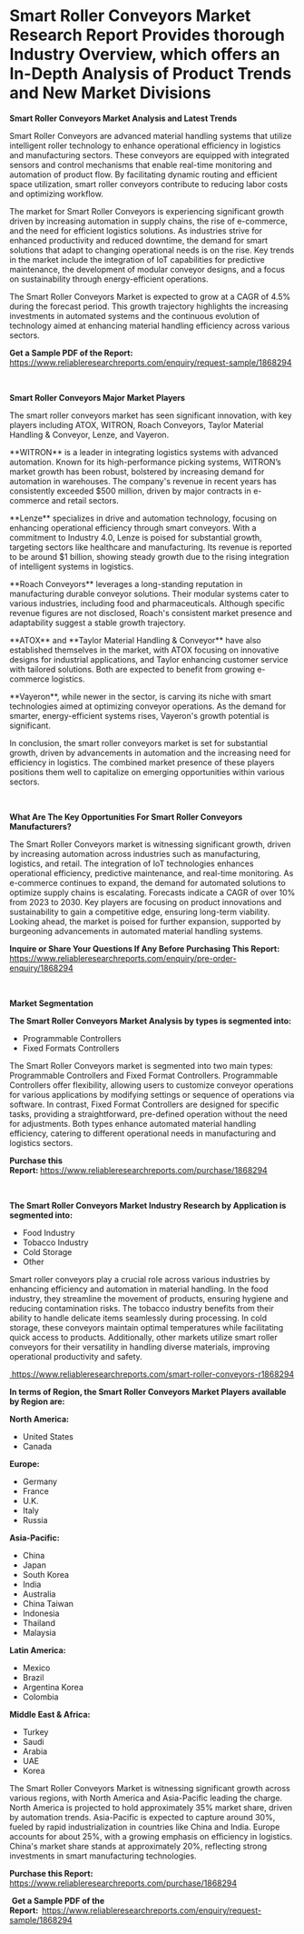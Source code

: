 <p><h1>Smart Roller Conveyors Market Research Report Provides thorough Industry Overview, which offers an In-Depth Analysis of Product Trends and New Market Divisions</h1></p><p><strong>Smart Roller Conveyors Market Analysis and Latest Trends</strong></p>
<p><p>Smart Roller Conveyors are advanced material handling systems that utilize intelligent roller technology to enhance operational efficiency in logistics and manufacturing sectors. These conveyors are equipped with integrated sensors and control mechanisms that enable real-time monitoring and automation of product flow. By facilitating dynamic routing and efficient space utilization, smart roller conveyors contribute to reducing labor costs and optimizing workflow.</p><p>The market for Smart Roller Conveyors is experiencing significant growth driven by increasing automation in supply chains, the rise of e-commerce, and the need for efficient logistics solutions. As industries strive for enhanced productivity and reduced downtime, the demand for smart solutions that adapt to changing operational needs is on the rise. Key trends in the market include the integration of IoT capabilities for predictive maintenance, the development of modular conveyor designs, and a focus on sustainability through energy-efficient operations.</p><p>The Smart Roller Conveyors Market is expected to grow at a CAGR of 4.5% during the forecast period. This growth trajectory highlights the increasing investments in automated systems and the continuous evolution of technology aimed at enhancing material handling efficiency across various sectors.</p></p>
<p><strong>Get a Sample PDF of the Report:&nbsp;</strong> <a href="https://www.reliableresearchreports.com/enquiry/request-sample/1868294?utm_campaign=2215&utm_medium=2&utm_source=Github&utm_content=ia&utm_term=12042025&utm_id=smart-roller-conveyors">https://www.reliableresearchreports.com/enquiry/request-sample/1868294</a></p>
<p>&nbsp;</p>
<p><strong>Smart Roller Conveyors Major Market Players</strong></p>
<p><p>The smart roller conveyors market has seen significant innovation, with key players including ATOX, WITRON, Roach Conveyors, Taylor Material Handling & Conveyor, Lenze, and Vayeron.</p><p>**WITRON** is a leader in integrating logistics systems with advanced automation. Known for its high-performance picking systems, WITRON’s market growth has been robust, bolstered by increasing demand for automation in warehouses. The company's revenue in recent years has consistently exceeded $500 million, driven by major contracts in e-commerce and retail sectors.</p><p>**Lenze** specializes in drive and automation technology, focusing on enhancing operational efficiency through smart conveyors. With a commitment to Industry 4.0, Lenze is poised for substantial growth, targeting sectors like healthcare and manufacturing. Its revenue is reported to be around $1 billion, showing steady growth due to the rising integration of intelligent systems in logistics.</p><p>**Roach Conveyors** leverages a long-standing reputation in manufacturing durable conveyor solutions. Their modular systems cater to various industries, including food and pharmaceuticals. Although specific revenue figures are not disclosed, Roach's consistent market presence and adaptability suggest a stable growth trajectory.</p><p>**ATOX** and **Taylor Material Handling & Conveyor** have also established themselves in the market, with ATOX focusing on innovative designs for industrial applications, and Taylor enhancing customer service with tailored solutions. Both are expected to benefit from growing e-commerce logistics.</p><p>**Vayeron**, while newer in the sector, is carving its niche with smart technologies aimed at optimizing conveyor operations. As the demand for smarter, energy-efficient systems rises, Vayeron's growth potential is significant.</p><p>In conclusion, the smart roller conveyors market is set for substantial growth, driven by advancements in automation and the increasing need for efficiency in logistics. The combined market presence of these players positions them well to capitalize on emerging opportunities within various sectors.</p></p>
<p>&nbsp;</p>
<p><strong>What Are The Key Opportunities For Smart Roller Conveyors Manufacturers?</strong></p>
<p><p>The Smart Roller Conveyors market is witnessing significant growth, driven by increasing automation across industries such as manufacturing, logistics, and retail. The integration of IoT technologies enhances operational efficiency, predictive maintenance, and real-time monitoring. As e-commerce continues to expand, the demand for automated solutions to optimize supply chains is escalating. Forecasts indicate a CAGR of over 10% from 2023 to 2030. Key players are focusing on product innovations and sustainability to gain a competitive edge, ensuring long-term viability. Looking ahead, the market is poised for further expansion, supported by burgeoning advancements in automated material handling systems.</p></p>
<p><strong>Inquire or Share Your Questions If Any Before Purchasing This Report:</strong> <a href="https://www.reliableresearchreports.com/enquiry/pre-order-enquiry/1868294?utm_campaign=2215&utm_medium=2&utm_source=Github&utm_content=ia&utm_term=12042025&utm_id=smart-roller-conveyors">https://www.reliableresearchreports.com/enquiry/pre-order-enquiry/1868294</a></p>
<p>&nbsp;</p>
<p><strong>Market Segmentation</strong></p>
<p><strong>The Smart Roller Conveyors Market Analysis by types is segmented into:</strong></p>
<p><ul><li>Programmable Controllers</li><li>Fixed Formats Controllers</li></ul></p>
<p><p>The Smart Roller Conveyors market is segmented into two main types: Programmable Controllers and Fixed Format Controllers. Programmable Controllers offer flexibility, allowing users to customize conveyor operations for various applications by modifying settings or sequence of operations via software. In contrast, Fixed Format Controllers are designed for specific tasks, providing a straightforward, pre-defined operation without the need for adjustments. Both types enhance automated material handling efficiency, catering to different operational needs in manufacturing and logistics sectors.</p></p>
<p><strong>Purchase this Report:&nbsp;</strong><a href="https://www.reliableresearchreports.com/purchase/1868294?utm_campaign=2215&utm_medium=2&utm_source=Github&utm_content=ia&utm_term=12042025&utm_id=smart-roller-conveyors">https://www.reliableresearchreports.com/purchase/1868294</a></p>
<p>&nbsp;</p>
<p><strong>The Smart Roller Conveyors Market Industry Research by Application is segmented into:</strong></p>
<p><ul><li>Food Industry</li><li>Tobacco Industry</li><li>Cold Storage</li><li>Other</li></ul></p>
<p><p>Smart roller conveyors play a crucial role across various industries by enhancing efficiency and automation in material handling. In the food industry, they streamline the movement of products, ensuring hygiene and reducing contamination risks. The tobacco industry benefits from their ability to handle delicate items seamlessly during processing. In cold storage, these conveyors maintain optimal temperatures while facilitating quick access to products. Additionally, other markets utilize smart roller conveyors for their versatility in handling diverse materials, improving operational productivity and safety.</p></p>
<p><a href="https://www.reliableresearchreports.com/smart-roller-conveyors-r1868294?utm_campaign=2215&utm_medium=2&utm_source=Github&utm_content=ia&utm_term=12042025&utm_id=smart-roller-conveyors">&nbsp;https://www.reliableresearchreports.com/smart-roller-conveyors-r1868294</a></p>
<p><strong>In terms of Region, the Smart Roller Conveyors Market Players available by Region are:</strong></p>
<p>
    <p> <strong> North America: </strong>
        <ul>
            <li>United States</li>
            <li>Canada</li>
        </ul>
        </p> 
    <p> <strong> Europe: </strong>
        <ul>
            <li>Germany</li>
            <li>France</li>
            <li>U.K.</li>
            <li>Italy</li>
            <li>Russia</li>
        </ul>
        </p> 
    <p> <strong> Asia-Pacific: </strong>
        <ul>
            <li>China</li>
            <li>Japan</li>
            <li>South Korea</li>
            <li>India</li>
            <li>Australia</li>
            <li>China Taiwan</li>
            <li>Indonesia</li>
            <li>Thailand</li>
            <li>Malaysia</li>
        </ul>
        </p> 
    <p> <strong> Latin America: </strong>
        <ul>
            <li>Mexico</li>
            <li>Brazil</li>
            <li>Argentina Korea</li>
            <li>Colombia</li>
        </ul>
        </p> 
    <p> <strong> Middle East & Africa: </strong>
        <ul>
            <li>Turkey</li>
            <li>Saudi</li>
            <li>Arabia</li>
            <li>UAE</li>
            <li>Korea</li>
        </ul>
    </p>
    </p>
<p><p>The Smart Roller Conveyors Market is witnessing significant growth across various regions, with North America and Asia-Pacific leading the charge. North America is projected to hold approximately 35% market share, driven by automation trends. Asia-Pacific is expected to capture around 30%, fueled by rapid industrialization in countries like China and India. Europe accounts for about 25%, with a growing emphasis on efficiency in logistics. China's market share stands at approximately 20%, reflecting strong investments in smart manufacturing technologies.</p></p>
<p><strong>Purchase this Report: </strong><a href="https://www.reliableresearchreports.com/purchase/1868294?utm_campaign=2215&utm_medium=2&utm_source=Github&utm_content=ia&utm_term=12042025&utm_id=smart-roller-conveyors">https://www.reliableresearchreports.com/purchase/1868294</a></p>
<p>&nbsp;<strong>Get a Sample PDF of the Report:&nbsp;&nbsp;</strong><a href="https://www.reliableresearchreports.com/enquiry/request-sample/1868294?utm_campaign=2215&utm_medium=2&utm_source=Github&utm_content=ia&utm_term=12042025&utm_id=smart-roller-conveyors">https://www.reliableresearchreports.com/enquiry/request-sample/1868294</a></p>
<p><strong></strong></p>
<p><p></p><p></p><p></p></p>